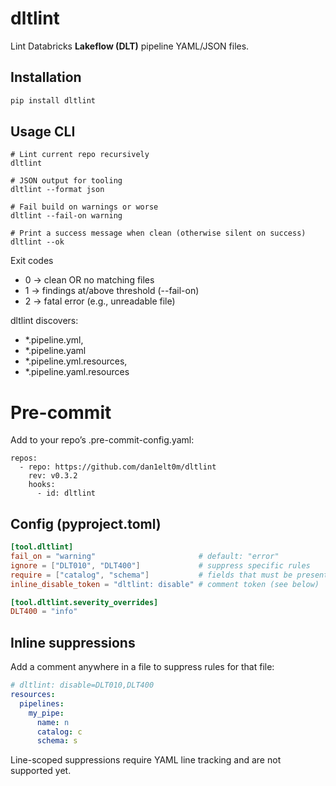 # dltlint

Lint Databricks **Lakeflow (DLT)** pipeline YAML/JSON files.

## Installation

```bash
pip install dltlint
```

## Usage CLI
```shell
# Lint current repo recursively
dltlint 

# JSON output for tooling
dltlint --format json 

# Fail build on warnings or worse
dltlint --fail-on warning 

# Print a success message when clean (otherwise silent on success)
dltlint --ok 
```

Exit codes
- 0 → clean OR no matching files
- 1 → findings at/above threshold (--fail-on)
- 2 → fatal error (e.g., unreadable file)

dltlint discovers:
- *.pipeline.yml,
- *.pipeline.yaml
- *.pipeline.yml.resources,
- *.pipeline.yaml.resources

# Pre-commit
Add to your repo’s .pre-commit-config.yaml:
```
repos:
  - repo: https://github.com/dan1elt0m/dltlint
    rev: v0.3.2        
    hooks:
      - id: dltlint

```

## Config (pyproject.toml)

```toml
[tool.dltlint]
fail_on = "warning"                       # default: "error"
ignore = ["DLT010", "DLT400"]             # suppress specific rules
require = ["catalog", "schema"]           # fields that must be present
inline_disable_token = "dltlint: disable" # comment token (see below)

[tool.dltlint.severity_overrides]
DLT400 = "info"
```

## Inline suppressions
Add a comment anywhere in a file to suppress rules for that file:
```yaml
# dltlint: disable=DLT010,DLT400
resources:
  pipelines:
    my_pipe:
      name: n
      catalog: c
      schema: s
```

Line-scoped suppressions require YAML line tracking and are not supported yet.

